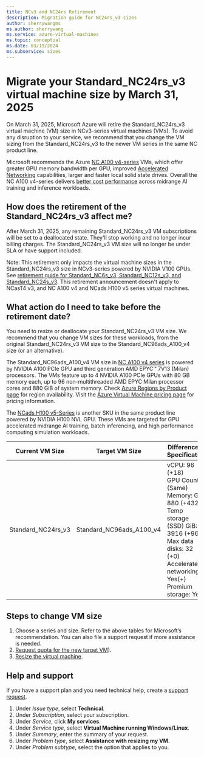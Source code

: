 ```yaml
---
title: NCv3 and NC24rs Retirement
description: Migration guide for NC24rs_v3 sizes
author: sherrywangms
ms.author: sherrywang
ms.service: azure-virtual-machines
ms.topic: conceptual
ms.date: 03/19/2024
ms.subservice: sizes
---
```


# Migrate your Standard_NC24rs_v3 virtual machine size by March 31, 2025 

On March 31, 2025, Microsoft Azure will retire the Standard_NC24rs_v3 virtual machine (VM) size in NCv3-series virtual machines (VMs). To avoid any disruption to your service, we recommend that you change the VM sizing from the Standard_NC24rs_v3 to the newer VM series in the same NC product line.

Microsoft recommends the Azure [NC A100 v4-series](./nc-a100-v4-series.md) VMs, which offer greater GPU memory bandwidth per GPU, improved [Accelerated Networking](/azure/virtual-network/create-vm-accelerated-networking-cli) capabilities, larger and faster local solid state drives. Overall the NC A100 v4-series delivers [better cost performance](https://techcommunity.microsoft.com/t5/azure-high-performance-computing/a-quick-start-to-benchmarking-in-azure-nvidia-deep-learning/ba-p/3563884) across midrange AI training and inference workloads. 

## How does the retirement of the Standard_NC24rs_v3 affect me?

After March 31, 2025, any remaining Standard_NC24rs_v3 VM subscriptions will be set to a deallocated state. They'll stop working and no longer incur billing charges. The Standard_NC24rs_v3 VM size will no longer be under SLA or have support included.

Note: This retirement only impacts the virtual machine sizes in the Standard_NC24rs_v3 size in NCv3-series powered by NVIDIA V100 GPUs. See [retirement guide for Standard_NC6s_v3, Standard_NC12s_v3, and Standard_NC24s_v3](https://aka.ms/ncv3nonrdmasizemigration). This retirement announcement doesn't apply to NCasT4 v3, and NC A100 v4 and NCads H100 v5 series virtual machines. 

## What action do I need to take before the retirement date?

You need to resize or deallocate your Standard_NC24rs_v3 VM size. We recommend that you change VM sizes for these workloads, from the original Standard_NC24rs_v3 VM size to the Standard_NC96ads_A100_v4 size (or an alternative).

The Standard_NC96ads_A100_v4 VM size in [NC A100 v4 series](./nc-a100-v4-series.md) is powered by NVIDIA A100 PCIe GPU and third generation AMD EPYC™ 7V13 (Milan) processors. The VMs feature up to 4 NVIDIA A100 PCIe GPUs with 80 GB memory each, up to 96 non-multithreaded AMD EPYC Milan processor cores and 880 GiB of system memory. Check [Azure Regions by Product page](https://azure.microsoft.com/explore/global-infrastructure/products-by-region/) for region availability. Visit the [Azure Virtual Machine pricing page](https://azure.microsoft.com/pricing/details/virtual-machines/) for pricing information.

The [NCads H100 v5-Series](./ncads-h100-v5.md) is another SKU in the same product line powered by NVIDIA H100 NVL GPU. These VMs are targeted for GPU accelerated midrange AI training, batch inferencing, and high performance computing simulation workloads.  

|Current VM Size| Target VM Size | Difference in Specification |
|---|---|---|
| Standard_NC24rs_v3 | Standard_NC96ads_A100_v4 | vCPU: 96 (+18) <br> GPU Count: 4 (Same)<br>Memory: GiB 880 (+432)<br>Temp storage (SSD) GiB: 3916 (+968)<br>Max data disks: 32 (+0)<br>Accelerated networking: Yes(+)<br>Premium storage: Yes |

## Steps to change VM size 

1. Choose a series and size. Refer to the above tables for Microsoft’s recommendation. You can also file a support request if more assistance is needed.
2. [Request quota for the new target VM](/azure/azure-portal/supportability/per-vm-quota-requests)).
3. [Resize the virtual machine](resize-vm.md). 

##  Help and support 

If you have a support plan and you need technical help, create a [support request](https://portal.azure.com/). 

1. Under _Issue type_, select **Technical**. 
2. Under _Subscription_, select your subscription. 
3. Under _Service_, click **My services**.  
4. Under _Service type_, select **Virtual Machine running Windows/Linux**.
5. Under _Summary_, enter the summary of your request.
6. Under _Problem type_, select **Assistance with resizing my VM.**
7. Under _Problem subtype_, select the option that applies to you.

